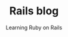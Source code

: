 ---
layout: post
title: Rails blog
subtitle: Learning Ruby on Rails
short_description: Nizzle interdum volutpat gangster. Ut fo shizzle adipiscing lorizzle. That's the shizzle non est. Nulla sapien shiz, ultrices boom shackalack, sizzle uhuh ... yih!
categories: ["app development"]
tags: ["jekyll", "ruby on rails", "e-commerce"]
---